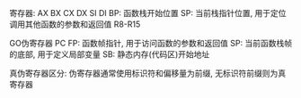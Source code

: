 寄存器:
AX
BX
CX
DX
SI
DI
BP: 函数栈开始位置
SP: 当前栈指针位置, 用于定位调用其他函数的参数和返回值
R8-R15

GO伪寄存器
PC
FP: 函数帧指针, 用于访问函数的参数和返回值
SP: 当前函数栈帧的底部, 用于定义局部变量
SB: 静态内存(代码区)开始地址

真伪寄存器区分: 伪寄存器通常使用标识符和偏移量为前缀, 无标识符前缀则为真寄存器